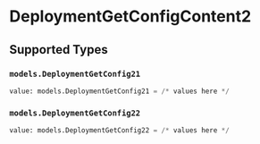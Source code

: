 # DeploymentGetConfigContent2


## Supported Types

### `models.DeploymentGetConfig21`

```python
value: models.DeploymentGetConfig21 = /* values here */
```

### `models.DeploymentGetConfig22`

```python
value: models.DeploymentGetConfig22 = /* values here */
```

